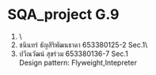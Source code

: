 # SQA_project G.9
1. \
2. ชนินทร์ ธัญสิริพัฒนธาดา 653380125-2 Sec.1\
3. ปวีณวัฒน์ สุขร่วม 653380136-7 Sec.1  \
Design pattern: Flyweight,Intepreter

